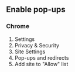 ## Enable pop-ups
### Chrome
1. Settings
1. Privacy & Security
1. Site Settings
1. Pop-ups and redirects
1. Add site to "Allow" list
